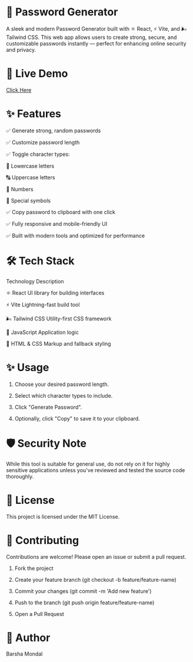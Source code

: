 # 🔐 Password Generator
A sleek and modern Password Generator built with ⚛️ React, ⚡ Vite, and 🌬️ Tailwind CSS. This web app allows users to create strong, secure, and customizable passwords instantly — perfect for enhancing online security and privacy.

# 📸 Live Demo

[Click Here](https://basic-yssf.vercel.app/)

# ✨ Features

✅ Generate strong, random passwords

✅ Customize password length

✅ Toggle character types:

🔡 Lowercase letters

🔠 Uppercase letters

🔢 Numbers

🔣 Special symbols

✅ Copy password to clipboard with one click

✅ Fully responsive and mobile-friendly UI

✅ Built with modern tools and optimized for performance

# 🛠️ Tech Stack

Technology      	                   Description

⚛️ React                	UI library for building interfaces

⚡ Vite	                     Lightning-fast build tool

🌬️ Tailwind CSS	             Utility-first CSS framework

🧪 JavaScript	                   Application logic

🧱 HTML & CSS             	Markup and fallback styling

# ✨ Usage

1. Choose your desired password length.

2. Select which character types to include.

3. Click "Generate Password".

4. Optionally, click "Copy" to save it to your clipboard.


# 🛡️ Security Note

While this tool is suitable for general use, do not rely on it for highly sensitive applications unless you've reviewed and tested the source code thoroughly.

# 📄 License

This project is licensed under the MIT License.

# 🙌 Contributing

Contributions are welcome! Please open an issue or submit a pull request.

1. Fork the project

2. Create your feature branch (git checkout -b feature/feature-name)

3. Commit your changes (git commit -m 'Add new feature')

4. Push to the branch (git push origin feature/feature-name)

5. Open a Pull Request

# 👤 Author

Barsha Mondal


